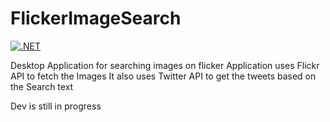 # FlickerImageSearch
[![.NET](https://github.com/vishal119/FlickIT/actions/workflows/dotnet.yml/badge.svg?branch=master)](https://github.com/vishal119/FlickIT/actions/workflows/dotnet.yml)

Desktop Application for searching images on flicker
Application uses Flickr API to fetch the Images
It also uses Twitter API to get the tweets based on the Search text

Dev is still in progress

